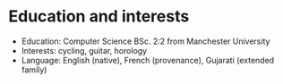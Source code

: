 # Education and interests
- Education: Computer Science BSc. 2:2 from Manchester University
- Interests: cycling, guitar, horology
- Language: English (native), French (provenance), Gujarati (extended family)
